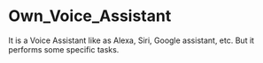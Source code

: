 # Own_Voice_Assistant

It is a Voice Assistant like as Alexa, Siri, Google assistant, etc. But it performs some specific tasks.

